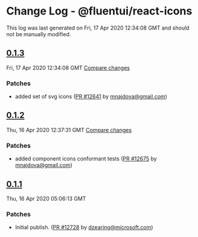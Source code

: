 # Change Log - @fluentui/react-icons

This log was last generated on Fri, 17 Apr 2020 12:34:08 GMT and should not be manually modified.

<!-- Start content -->

## [0.1.3](https://github.com/microsoft/fluentui/tree/@fluentui/react-icons_v0.1.3)

Fri, 17 Apr 2020 12:34:08 GMT 
[Compare changes](https://github.com/microsoft/fluentui/compare/@fluentui/react-icons_v0.1.2..@fluentui/react-icons_v0.1.3)

### Patches

- added set of svg icons ([PR #12641](https://github.com/microsoft/fluentui/pull/12641) by mnajdova@gmail.com)

## [0.1.2](https://github.com/microsoft/fluentui/tree/@fluentui/react-icons_v0.1.2)

Thu, 16 Apr 2020 12:37:31 GMT 
[Compare changes](https://github.com/microsoft/fluentui/compare/@fluentui/react-icons_v0.1.1..@fluentui/react-icons_v0.1.2)

### Patches

- added component icons conformant tests ([PR #12675](https://github.com/microsoft/fluentui/pull/12675) by mnajdova@gmail.com)

## [0.1.1](https://github.com/microsoft/fluentui/tree/@fluentui/react-icons_v0.1.1)

Thu, 16 Apr 2020 05:06:13 GMT

### Patches

- Initial publish. ([PR #12728](https://github.com/microsoft/fluentui/pull/12728) by dzearing@microsoft.com)
